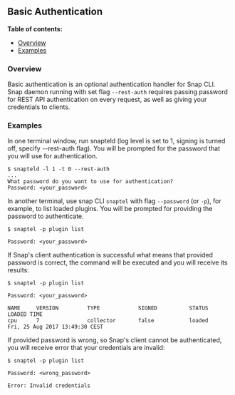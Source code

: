 <!--
http://www.apache.org/licenses/LICENSE-2.0.txt


Copyright 2017 Intel Corporation

Licensed under the Apache License, Version 2.0 (the "License");
you may not use this file except in compliance with the License.
You may obtain a copy of the License at

    http://www.apache.org/licenses/LICENSE-2.0

Unless required by applicable law or agreed to in writing, software
distributed under the License is distributed on an "AS IS" BASIS,
WITHOUT WARRANTIES OR CONDITIONS OF ANY KIND, either express or implied.
See the License for the specific language governing permissions and
limitations under the License.
-->

## Basic Authentication

**Table of contents:**
  * [Overview](#overview)
  * [Examples](#examples)

### Overview
Basic authentication is an optional authentication handler for Snap CLI. Snap daemon running with set flag `--rest-auth` requires passing password
for REST API authentication on every request, as well as giving your credentials to clients.


### Examples
In one terminal window, run snapteld (log level is set to 1, signing is turned off, specify --rest-auth flag).
You will be prompted for the password that you will use for authentication.
```
$ snapteld -l 1 -t 0 --rest-auth
...
What password do you want to use for authentication?
Password: <your_password>
```

In another terminal, use snap CLI `snaptel` with flag `--password` (or `-p`), for example, to list loaded plugins.
You will be prompted for providing the password to authenticate.
```
$ snaptel -p plugin list

Password: <your_password>
```

If Snap's client authentication is successful what means that provided password is correct,
the command will be executed and you will receive its results:
```
$ snaptel -p plugin list

Password: <your_password>

NAME     VERSION         TYPE            SIGNED          STATUS          LOADED TIME
cpu      7               collector       false           loaded          Fri, 25 Aug 2017 13:49:30 CEST
```

If provided password is wrong, so Snap's client cannot be authenticated, you will receive error that your credentials are invalid:

```
$ snaptel -p plugin list

Password: <wrong_password>

Error: Invalid credentials
```

